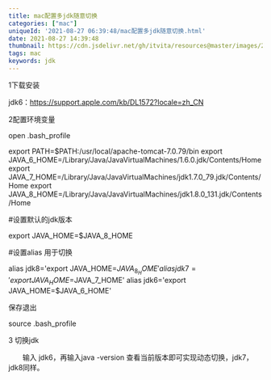 ```yaml
---
title: mac配置多jdk随意切换
categories: ["mac"]
uniqueId: '2021-08-27 06:39:48/mac配置多jdk随意切换.html'
date: 2021-08-27 14:39:48
thumbnail: https://cdn.jsdelivr.net/gh/itvita/resources@master/images/20210827144122.jpeg
tags: mac
keywords: jdk
---
```


1下载安装

jdk6：https://support.apple.com/kb/DL1572?locale=zh_CN

2配置环境变量

open .bash_profile

export PATH=$PATH:/usr/local/apache-tomcat-7.0.79/bin
export JAVA_6_HOME=/Library/Java/JavaVirtualMachines/1.6.0.jdk/Contents/Home
export JAVA_7_HOME=/Library/Java/JavaVirtualMachines/jdk1.7.0_79.jdk/Contents/Home
export JAVA_8_HOME=/Library/Java/JavaVirtualMachines/jdk1.8.0_131.jdk/Contents/Home

 

#设置默认的jdk版本

export JAVA_HOME=$JAVA_8_HOME 

 

#设置alias 用于切换

alias jdk8='export JAVA_HOME=$JAVA_8_HOME'
alias jdk7='export JAVA_HOME=$JAVA_7_HOME'
alias jdk6='export JAVA_HOME=$JAVA_6_HOME'

保存退出

source .bash_profile

3 切换jdk

　　输入  jdk6，再输入java -version 查看当前版本即可实现动态切换，jdk7，jdk8同样。

 

 

 

 